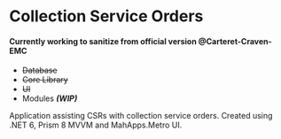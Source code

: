 # Collection Service Orders

#### Currently working to sanitize from official version @Carteret-Craven-EMC

* ~~Database~~
* ~~Core Library~~
* ~~UI~~
* Modules **_(WIP)_**

Application assisting CSRs with collection service orders. Created using .NET 6, Prism 8 MVVM and MahApps.Metro UI.
